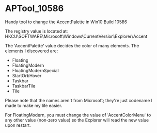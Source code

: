 # APTool_10586
Handy tool to change the AccentPalette in Win10 Build 10586

The registry value is located at:
HKCU\SOFTWARE\Microsoft\Windows\CurrentVersion\Explorer\Accent

The 'AccentPalette' value decides the color of many elements.
The elements I discovered are:
* Floating
* FloatingModern
* FloatingModernSpecial
* StartOrbHover
* Taskbar
* TaskbarTile
* Tile

Please note that the names aren't from Microsoft; they're just codename I made to make my life easier.

For FloatingModern, you must change the value of 'AccentColorMenu' to any other value (non-zero value) so the Explorer will read the new value upon restart.
